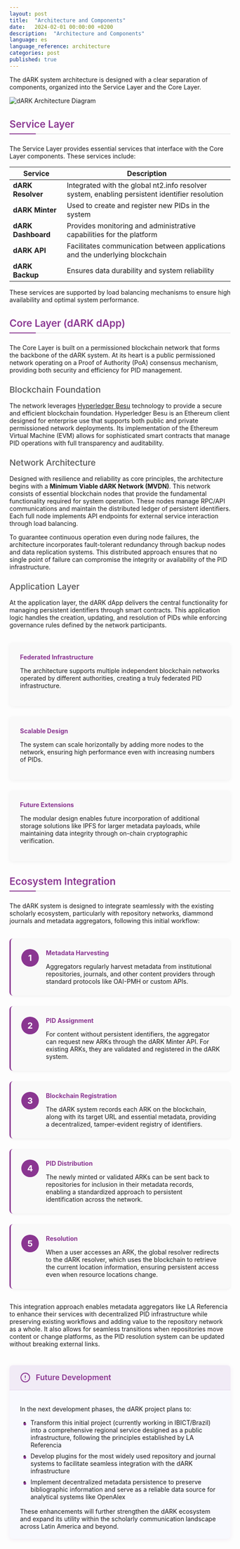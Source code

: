 ```yaml
---
layout: post
title:  "Architecture and Components"  
date:   2024-02-01 00:00:00 +0200  
description:  "Architecture and Components"  
language: es
language_reference: architecture
categories: post
published: true
---
```



The dARK system architecture is designed with a clear separation of components, organized into the Service Layer and the Core Layer.

<img src="{{ site.baseurl }}/assets/img/architecture.png" alt="dARK Architecture Diagram" class="img-fluid mb-4" />

<h2 class="custom-heading">Service Layer</h2>

The Service Layer provides essential services that interface with the Core Layer components. These services include:

| Service | Description |
|---------|-------------|
| **dARK Resolver** | Integrated with the global nt2.info resolver system, enabling persistent identifier resolution |
| **dARK Minter** | Used to create and register new PIDs in the system |
| **dARK Dashboard** | Provides monitoring and administrative capabilities for the platform |
| **dARK API** | Facilitates communication between applications and the underlying blockchain |
| **dARK Backup** | Ensures data durability and system reliability |

These services are supported by load balancing mechanisms to ensure high availability and optimal system performance.

<h2 class="custom-heading">Core Layer (dARK dApp)</h2>

The Core Layer is built on a permissioned blockchain network that forms the backbone of the dARK system. At its heart is a public permissioned network operating on a Proof of Authority (PoA) consensus mechanism, providing both security and efficiency for PID management.

<h3 class="custom-heading-secondary">Blockchain Foundation</h3>

The network leverages <a href="https://besu.hyperledger.org/" target="_blank">Hyperledger Besu</a> technology to provide a secure and efficient blockchain foundation. Hyperledger Besu is an Ethereum client designed for enterprise use that supports both public and private permissioned network deployments. Its implementation of the Ethereum Virtual Machine (EVM) allows for sophisticated smart contracts that manage PID operations with full transparency and auditability.

<h3 class="custom-heading-secondary">Network Architecture</h3>

Designed with resilience and reliability as core principles, the architecture begins with a **Minimum Viable dARK Network (MVDN)**. This network consists of essential blockchain nodes that provide the fundamental functionality required for system operation. These nodes manage RPC/API communications and maintain the distributed ledger of persistent identifiers. Each full node implements API endpoints for external service interaction through load balancing.

To guarantee continuous operation even during node failures, the architecture incorporates fault-tolerant redundancy through backup nodes and data replication systems. This distributed approach ensures that no single point of failure can compromise the integrity or availability of the PID infrastructure.

<h3 class="custom-heading-secondary">Application Layer</h3>

At the application layer, the dARK dApp delivers the central functionality for managing persistent identifiers through smart contracts. This application logic handles the creation, updating, and resolution of PIDs while enforcing governance rules defined by the network participants.

<div class="architecture-details">
  <div class="detail-box">
    <h4>Federated Infrastructure</h4>
    <p>The architecture supports multiple independent blockchain networks operated by different authorities, creating a truly federated PID infrastructure.</p>
  </div>
  
  <div class="detail-box">
    <h4>Scalable Design</h4>
    <p>The system can scale horizontally by adding more nodes to the network, ensuring high performance even with increasing numbers of PIDs.</p>
  </div>
  
  <div class="detail-box">
    <h4>Future Extensions</h4>
    <p>The modular design enables future incorporation of additional storage solutions like IPFS for larger metadata payloads, while maintaining data integrity through on-chain cryptographic verification.</p>
  </div>
</div>

<h2 class="custom-heading">Ecosystem Integration</h2>

The dARK system is designed to integrate seamlessly with the existing scholarly ecosystem, particularly with repository networks, diammond journals and metadata aggregators, following this initial workflow:

<div class="workflow-container">
  <div class="workflow-step">
    <div class="step-number">1</div>
    <div class="step-content">
      <h4>Metadata Harvesting</h4>
      <p>Aggregators regularly harvest metadata from institutional repositories, journals, and other content providers through standard protocols like OAI-PMH or custom APIs.</p>
    </div>
  </div>
  
  <div class="workflow-step">
    <div class="step-number">2</div>
    <div class="step-content">
      <h4>PID Assignment</h4>
      <p>For content without persistent identifiers, the aggregator can request new ARKs through the dARK Minter API. For existing ARKs, they are validated and registered in the dARK system.</p>
    </div>
  </div>
  
  <div class="workflow-step">
    <div class="step-number">3</div>
    <div class="step-content">
      <h4>Blockchain Registration</h4>
      <p>The dARK system records each ARK on the blockchain, along with its target URL and essential metadata, providing a decentralized, tamper-evident registry of identifiers.</p>
    </div>
  </div>
  
  <div class="workflow-step">
    <div class="step-number">4</div>
    <div class="step-content">
      <h4>PID Distribution</h4>
      <p>The newly minted or validated ARKs can be sent back to repositories for inclusion in their metadata records, enabling a standardized approach to persistent identification across the network.</p>
    </div>
  </div>
  
  <div class="workflow-step">
    <div class="step-number">5</div>
    <div class="step-content">
      <h4>Resolution</h4>
      <p>When a user accesses an ARK, the global resolver redirects to the dARK resolver, which uses the blockchain to retrieve the current location information, ensuring persistent access even when resource locations change.</p>
    </div>
  </div>
</div>

This integration approach enables metadata aggregators like LA Referencia to enhance their services with decentralized PID infrastructure while preserving existing workflows and adding value to the repository network as a whole. It also allows for seamless transitions when repositories move content or change platforms, as the PID resolution system can be updated without breaking external links.

<div class="note-container">
  <div class="note-header">
    <svg xmlns="http://www.w3.org/2000/svg" width="24" height="24" viewBox="0 0 24 24" fill="none" stroke="#8A3691" stroke-width="2" stroke-linecap="round" stroke-linejoin="round">
      <circle cx="12" cy="12" r="10"></circle>
      <line x1="12" y1="8" x2="12" y2="12"></line>
      <line x1="12" y1="16" x2="12.01" y2="16"></line>
    </svg>
    <h4>Future Development</h4>
  </div>
  <div class="note-content">
    <p>In the next development phases, the dARK project plans to:</p>
    <ul>
      <li>Transform this initial project (currently working in IBICT/Brazil) into a comprehensive regional service designed as a public infrastructure, following the principles established by LA Referencia</li>
      <li>Develop plugins for the most widely used repository and journal systems to facilitate seamless integration with the dARK infrastructure</li>
      <li>Implement decentralized metadata persistence to preserve bibliographic information and serve as a reliable data source for analytical systems like OpenAlex</li>
    </ul>
    <p>These enhancements will further strengthen the dARK ecosystem and expand its utility within the scholarly communication landscape across Latin America and beyond.</p>
  </div>
</div>

<style>
  .architecture-details {
    display: flex;
    flex-wrap: wrap;
    gap: 1.5rem;
    margin-top: 2rem;
  }
  
  .detail-box {
    flex: 1;
    min-width: 250px;
    padding: 1.5rem;
    background-color: #f9f9f9;
    border-radius: 8px;
    box-shadow: 0 2px 8px rgba(0,0,0,0.05);
  }
  
  .detail-box h4 {
    color: #8A3691;
    margin-top: 0;
    margin-bottom: 0.75rem;
  }
  
  .custom-heading {
    font-size: 1.4rem;
    color: #8A3691;
    position: relative;
    margin-bottom: 1.5rem;
    padding-bottom: 0.5rem;
    font-weight: 600;
    border-bottom: 2px solid #eaeaea;
  }
  
  .custom-heading::after {
    content: "";
    position: absolute;
    bottom: -2px;
    left: 0;
    width: 60px;
    height: 2px;
    background-color: #8A3691;
  }
  
  .custom-heading-secondary {
    font-size: 1.2rem;
    color: #555;
    margin-top: 1.5rem;
    margin-bottom: 1rem;
    font-weight: 500;
  }
  
  @media (max-width: 768px) {
    .architecture-details {
      flex-direction: column;
    }
  }
  
  .workflow-container {
    display: flex;
    flex-direction: column;
    gap: 1.5rem;
    margin: 2rem 0;
  }
  
  .workflow-step {
    display: flex;
    gap: 1rem;
    background-color: #f9f9f9;
    border-radius: 8px;
    padding: 1.5rem;
    box-shadow: 0 2px 5px rgba(0,0,0,0.05);
    border-left: 3px solid #8A3691;
  }
  
  .step-number {
    display: flex;
    align-items: center;
    justify-content: center;
    width: 40px;
    height: 40px;
    border-radius: 50%;
    background-color: #8A3691;
    color: white;
    font-weight: bold;
    font-size: 1.2rem;
    flex-shrink: 0;
  }
  
  .step-content {
    flex: 1;
  }
  
  .step-content h4 {
    color: #8A3691;
    margin-top: 0;
    margin-bottom: 0.75rem;
  }
  
  .step-content p {
    margin-bottom: 0;
  }
  
  @media (max-width: 768px) {
    .workflow-step {
      flex-direction: column;
    }
    
    .step-number {
      margin-bottom: 1rem;
    }
  }
  
  /* Note container styling */
  .note-container {
    margin: 2.5rem 0;
    background-color: #f8f9fe;
    border-radius: 8px;
    box-shadow: 0 2px 10px rgba(138, 54, 145, 0.08);
    overflow: hidden;
    width: 100%;
    display: block;
  }
  
  .note-header {
    background-color: rgba(138, 54, 145, 0.07);
    padding: 1rem 1.5rem;
    display: flex;
    align-items: center;
    gap: 0.75rem;
    border-bottom: 1px solid rgba(138, 54, 145, 0.1);
    width: 100%;
    box-sizing: border-box;
  }
  
  .note-header h4 {
    color: #8A3691;
    margin: 0;
    font-size: 1.1rem;
    font-weight: 600;
    flex-grow: 1;
  }
  
  .note-content {
    padding: 1.25rem 1.5rem;
    width: 100%;
    display: block;
    box-sizing: border-box;
  }
  
  .note-container ul {
    padding-left: 1.5rem;
    margin-bottom: 1rem;
    width: 100%;
    box-sizing: border-box;
  }
  
  .note-container li {
    margin-bottom: 0.5rem;
    position: relative;
    width: 100%;
    box-sizing: border-box;
  }
  
  .note-container li::before {
    content: "";
    position: absolute;
    left: -1rem;
    top: 0.55rem;
    width: 6px;
    height: 6px;
    border-radius: 50%;
    background-color: #8A3691;
  }
  
  .note-container p:last-child {
    margin-bottom: 0;
  }
  
  .note-container p {
    width: 100%;
    display: block;
    box-sizing: border-box;
  }
</style>






